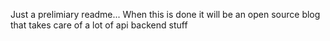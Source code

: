 Just a prelimiary readme... When this is done it will be an open source blog that takes care of a lot of api backend stuff